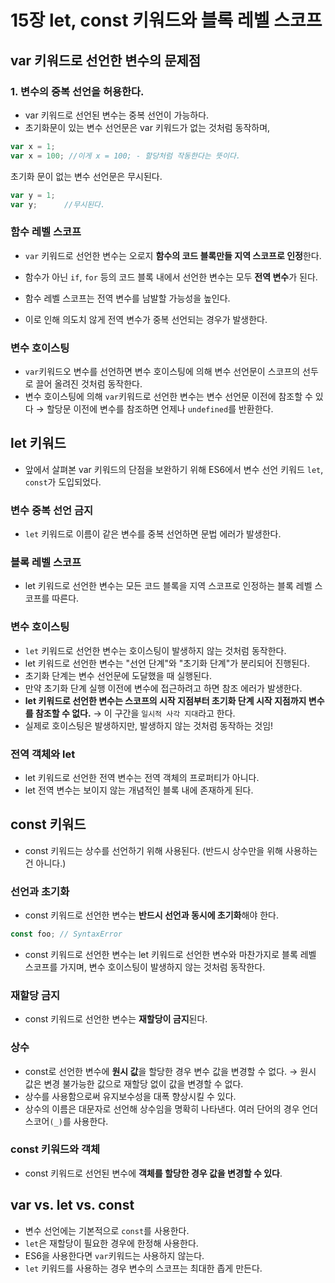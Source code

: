 # 15장 let, const 키워드와 블록 레벨 스코프

## var 키워드로 선언한 변수의 문제점

### 1. 변수의 중복 선언을 허용한다.
 - var 키워드로 선언된 변수는 중복 선언이 가능하다.
 - 초기화문이 있는 변수 선언문은 var 키워드가 없는 것처럼 동작하며, 

 ```javascript
var x = 1;
var x = 100; //이게 x = 100; - 할당처럼 작동한다는 뜻이다.
 ```
 
초기화 문이 없는 변수 선언문은 무시된다.

```javascript
var y = 1;
var y;      //무시된다.
```

### 함수 레벨 스코프

- `var` 키워드로 선언한 변수는 오로지 **함수의 코드 블록만들 지역 스코프로 인정**한다.
- 함수가 아닌 `if`, `for` 등의 코드 블록 내에서 선언한 변수는 모두 **전역 변수**가 된다.

- 함수 레벨 스코프는 전역 변수를 남발할 가능성을 높인다.
- 이로 인해 의도치 않게 전역 변수가 중복 선언되는 경우가 발생한다.

### 변수 호이스팅
- `var`키워드오 변수를 선언하면 변수 호이스팅에 의해 변수 선언문이 스코프의 선두로 끌어 올려진 것처럼 동작한다.
- 변수 호이스팅에 의해 `var`키워드로 선언한 변수는 변수 선언문 이전에 참조할 수 있다 → 할당문 이전에 변수를 참조하면 언제나 `undefined`를 반환한다.


## let 키워드
- 앞에서 살펴본 var 키워드의 단점을 보완하기 위해 ES6에서 변수 선언 키워드 `let`, `const`가 도입되었다.

### 변수 중복 선언 금지
 - `let` 키워드로 이름이 같은 변수를 중복 선언하면 문법 에러가 발생한다.

### 블록 레벨 스코프
- let 키워드로 선언한 변수는 모든 코드 블록을 지역 스코프로 인정하는 블록 레벨 스코프를 따른다.

### 변수 호이스팅
- `let` 키워드로 선언한 변수는 호이스팅이 발생하지 않는 것처럼 동작한다.
- let 키워드로 선언한 변수는 "선언 단계"와 "초기화 단계"가 분리되어 진행된다.
- 초기화 단계는 변수 선언문에 도달했을 때 실행된다.
- 만약 초기화 단계 실행 이전에 변수에 접근하려고 하면 참조 에러가 발생한다.
- **let 키워드로 선언한 변수는 스코프의 시작 지점부터 초기화 단계 시작 지점까지 변수를 참조할 수 없다.** → 이 구간을 `일시적 사각 지대`라고 한다.
- 실제로 호이스팅은 발생하지만, 발생하지 않는 것처럼 동작하는 것임!

### 전역 객체와 let
- let 키워드로 선언한 전역 변수는 전역 객체의 프로퍼티가 아니다.
- let 전역 변수는 보이지 않는 개념적인 블록 내에 존재하게 된다.


## const 키워드
- const 키워드는 상수를 선언하기 위해 사용된다. (반드시 상수만을 위해 사용하는 건 아니다.)

### 선언과 초기화
- const 키워드로 선언한 변수는 **반드시 선언과 동시에 초기화**해야 한다.

```javascript
const foo; // SyntaxError
```
- const 키워드로 선언한 변수는 let 키워드로 선언한 변수와 마찬가지로 블록 레벨 스코프를 가지며, 변수 호이스팅이 발생하지 않는 것처럼 동작한다.

### 재할당 금지
- const 키워드로 선언한 변수는 **재할당이 금지**된다.

### 상수
- const로 선언한 변수에 **원시 값**을 할당한 경우 변수 값을 변경할 수 없다. → 원시 값은 변경 불가능한 값으로 재할당 없이 값을 변경할 수 없다.
- 상수를 사용함으로써 유지보수성을 대폭 향상시킬 수 있다.
- 상수의 이름은 대문자로 선언해 상수임을 명확히 나타낸다. 여러 단어의 경우 언더스코어`(_)`를 사용한다.


### const 키워드와 객체
- const 키워드로 선언된 변수에 **객체를 할당한 경우 값을 변경할 수 있다**.

## var vs. let vs. const
- 변수 선언에는 기본적으로 `const`를 사용한다.
- `let`은 재할당이 필요한 경우에 한정해 사용한다.
- ES6을 사용한다면 `var`키워드는 사용하지 않는다.
- `let` 키워드를 사용하는 경우 변수의 스코프는 최대한 좁게 만든다.













